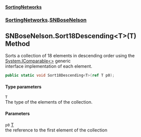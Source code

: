 #### [SortingNetworks](./index.md 'index')
### [SortingNetworks](./SortingNetworks.md 'SortingNetworks').[SNBoseNelson](./SortingNetworks-SNBoseNelson.md 'SortingNetworks.SNBoseNelson')
## SNBoseNelson.Sort18Descending&lt;T&gt;(T) Method
Sorts a collection of 18 elements in descending order using the [System.IComparable&lt;&gt;](https://docs.microsoft.com/en-us/dotnet/api/System.IComparable-1 'System.IComparable`1') generic  
interface implementation of each element.  
```csharp
public static void Sort18Descending<T>(ref T p0);
```
#### Type parameters
<a name='SortingNetworks-SNBoseNelson-Sort18Descending-T-(T)-T'></a>
`T`  
The type of the elements of the collection.  
  
#### Parameters
<a name='SortingNetworks-SNBoseNelson-Sort18Descending-T-(T)-p0'></a>
`p0` [T](#SortingNetworks-SNBoseNelson-Sort18Descending-T-(T)-T 'SortingNetworks.SNBoseNelson.Sort18Descending&lt;T&gt;(T).T')  
the reference to the first element of the collection  
  

